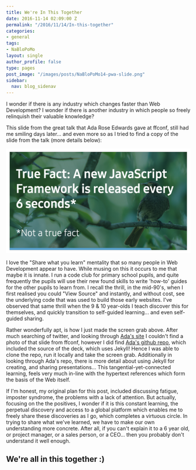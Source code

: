 ```yaml
---
title: We're In This Together
date: 2016-11-14 02:09:00 Z
permalink: "/2016/11/14/In-this-together"
categories:
- general
tags:
- NaBloPoMo
layout: single
author_profile: false
type: pages
post_image: "/images/posts/NaBloPoMo14-pwa-slide.png"
sidebar:
  nav: blog_sidenav
---
```


I wonder if there is any industry which changes faster than Web Development?
I wonder if there is another industry in which people so freely relinquish their valuable knowledge?

This slide from the great talk that Ada Rose Edwards gave at ffconf, still had me smiling days later... and even more so as I tried to find a copy of the slide from the talk (more details below):

![Ada Rose Edwards - ffconf slide](/images/posts/NaBloPoMo14-pwa-slide.png)

I love the "Share what you learn" mentality that so many people in Web Development appear to have. While musing on this it occurs to me that maybe it is innate. I run a code club for primary school pupils, and quite frequently the pupils will use their new found skills to write 'how-to' guides for the other pupils to learn from. I recall the thrill, in the mid-90's, when I first realised you could "View Source" and instantly, and without cost, see the underlying code that was used to build those early websites. I've observed that same thrill when the 9 & 10 year-olds I teach discover this for themselves, and quickly transition to self-guided learning... and even self-guided sharing.

Rather wonderfully apt, is how I just made the screen grab above. After much searching of twitter, and looking through [Ada's site]() I couldn't find a photo of that slide from ffconf, however I did find [Ada's github repo](https://github.com/AdaRoseEdwards/pwa-talks), which included the source of the deck, which uses Jekyll! Hence I was able to clone the repo, run it locally and take the screen grab. Additionally in looking through Ada's repo, there is more detail about using Jekyll for creating, and sharing presentations... This tangential-yet-connected learning, feels very much in-line with the hypertext references which form the basis of the Web itself.

If I'm honest, my original plan for this post, included discussing fatigue, imposter syndrome, the problems with a lack of attention. But actually, focusing on the the positives, I wonder if it is this constant learning, the perpetual discovery and access to a global platform which enables me to freely share these discoveries as I go, which completes a virtuous circle. In trying to share what we've learned, we have to make our own understanding more concrete. After all, if you can't explain it to a 6 year old, or project manager, or a sales person, or a CEO... then you probably don't understand it well enough.

## We're all in this together :)
